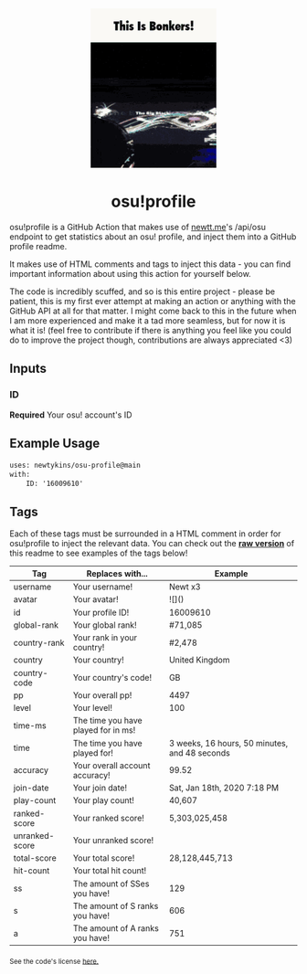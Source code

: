 <div align="center">
    <img src="readme.gif">
    <h1>osu!profile</h1>
</div>

osu!profile is a GitHub Action that makes use of [newtt.me](https://newtt.me/)'s /api/osu endpoint to get statistics about an osu! profile, and inject them into a GitHub profile readme.

It makes use of HTML comments and tags to inject this data - you can find important information about using this action for yourself below.

The code is incredibly scuffed, and so is this entire project - please be patient, this is my first ever attempt at making an action or anything with the GitHub API at all for that matter. I might come back to this in the future when I am more experienced and make it a tad more seamless, but for now it is what it is! (feel free to contribute if there is anything you feel like you could do to improve the project though, contributions are always appreciated <3)

## Inputs

### ID

**Required** Your osu! account's ID

## Example Usage

```
uses: newtykins/osu-profile@main
with:
	ID: '16009610'
```

## Tags

Each of these tags must be surrounded in a HTML comment in order for osu!profile to inject the relevant data. You can check out the [**raw version**](https://raw.githubusercontent.com/newtykins/osu-profile/main/readme.md) of this readme to see examples of the tags below!

| Tag            | Replaces with...                    | Example                                                                     |
| -------------- | ----------------------------------- | --------------------------------------------------------------------------- |
| username       | Your username!                      | <!--osu-username-->Newt x3<!--osu-username-->                               |
| avatar         | Your avatar!                        | ![](<!--osu-avatar--><!--osu-avatar-->)                                     |
| id             | Your profile ID!                    | <!--osu-id-->16009610<!--osu-id-->                                          |
| global-rank    | Your global rank!                   | <!--osu-global-rank-->#71,085<!--osu-global-rank-->                         |
| country-rank   | Your rank in your country!          | <!--osu-country-rank-->#2,478<!--osu-country-rank-->                        |
| country        | Your country!                       | <!--osu-country-->United Kingdom<!--osu-country-->                          |
| country-code   | Your country's code!                | <!--osu-country-code-->GB<!--osu-country-code-->                            |
| pp             | Your overall pp!                    | <!--osu-pp-->4497<!--osu-pp-->                                              |
| level          | Your level!                         | <!--osu-level-->100<!--osu-level-->                                         |
| time-ms        | The time you have played for in ms! | <!--osu-time-ms--><!--osu-time-ms-->                                        |
| time           | The time you have played for!       | <!--osu-time-->3 weeks, 16 hours, 50 minutes, and 48 seconds<!--osu-time--> |
| accuracy       | Your overall account accuracy!      | <!--osu-accuracy-->99.52<!--osu-accuracy-->                                 |
| join-date      | Your join date!                     | <!--osu-join-date-->Sat, Jan 18th, 2020 7:18 PM<!--osu-join-date-->         |
| play-count     | Your play count!                    | <!--osu-play-count-->40,607<!--osu-play-count-->                            |
| ranked-score   | Your ranked score!                  | <!--osu-ranked-score-->5,303,025,458<!--osu-ranked-score-->                 |
| unranked-score | Your unranked score!                | <!--osu-unranked-score--><!--osu-unranked-score-->                          |
| total-score    | Your total score!                   | <!--osu-total-score-->28,128,445,713<!--osu-total-score-->                  |
| hit-count      | Your total hit count!               | <!--osu-hit-count--><!--osu-hit-count-->                                    |
| ss             | The amount of SSes you have!        | <!--osu-ss-->129<!--osu-ss-->                                               |
| s              | The amount of S ranks you have!     | <!--osu-s-->606<!--osu-s-->                                                 |
| a              | The amount of A ranks you have!     | <!--osu-a-->751<!--osu-a-->                                                 |

<sub>See the code's license <a href="license.md">here.</sub>
